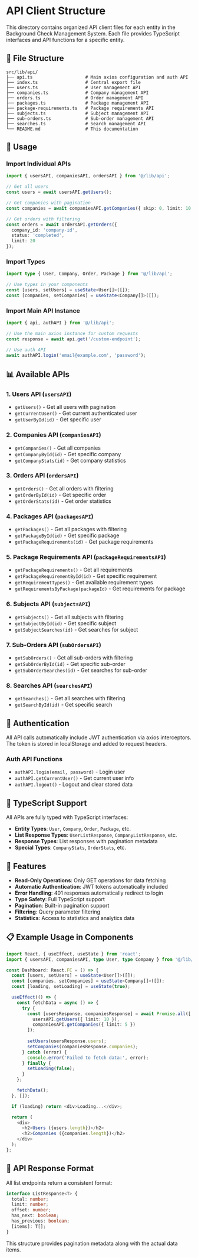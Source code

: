 # API Client Structure

This directory contains organized API client files for each entity in the Background Check Management System. Each file provides TypeScript interfaces and API functions for a specific entity.

## 📁 File Structure

```
src/lib/api/
├── api.ts                    # Main axios configuration and auth API
├── index.ts                  # Central export file
├── users.ts                  # User management API
├── companies.ts              # Company management API
├── orders.ts                 # Order management API
├── packages.ts               # Package management API
├── package-requirements.ts   # Package requirements API
├── subjects.ts               # Subject management API
├── sub-orders.ts             # Sub-order management API
├── searches.ts               # Search management API
└── README.md                 # This documentation
```

## 🔧 Usage

### Import Individual APIs
```typescript
import { usersAPI, companiesAPI, ordersAPI } from '@/lib/api';

// Get all users
const users = await usersAPI.getUsers();

// Get companies with pagination
const companies = await companiesAPI.getCompanies({ skip: 0, limit: 10 });

// Get orders with filtering
const orders = await ordersAPI.getOrders({ 
  company_id: 'company-id',
  status: 'completed',
  limit: 20 
});
```

### Import Types
```typescript
import type { User, Company, Order, Package } from '@/lib/api';

// Use types in your components
const [users, setUsers] = useState<User[]>([]);
const [companies, setCompanies] = useState<Company[]>([]);
```

### Import Main API Instance
```typescript
import { api, authAPI } from '@/lib/api';

// Use the main axios instance for custom requests
const response = await api.get('/custom-endpoint');

// Use auth API
await authAPI.login('email@example.com', 'password');
```

## 📊 Available APIs

### 1. **Users API** (`usersAPI`)
- `getUsers()` - Get all users with pagination
- `getCurrentUser()` - Get current authenticated user
- `getUserById(id)` - Get specific user

### 2. **Companies API** (`companiesAPI`)
- `getCompanies()` - Get all companies
- `getCompanyById(id)` - Get specific company
- `getCompanyStats(id)` - Get company statistics

### 3. **Orders API** (`ordersAPI`)
- `getOrders()` - Get all orders with filtering
- `getOrderById(id)` - Get specific order
- `getOrderStats(id)` - Get order statistics

### 4. **Packages API** (`packagesAPI`)
- `getPackages()` - Get all packages with filtering
- `getPackageById(id)` - Get specific package
- `getPackageRequirements(id)` - Get package requirements

### 5. **Package Requirements API** (`packageRequirementsAPI`)
- `getPackageRequirements()` - Get all requirements
- `getPackageRequirementById(id)` - Get specific requirement
- `getRequirementTypes()` - Get available requirement types
- `getRequirementsByPackage(packageId)` - Get requirements for package

### 6. **Subjects API** (`subjectsAPI`)
- `getSubjects()` - Get all subjects with filtering
- `getSubjectById(id)` - Get specific subject
- `getSubjectSearches(id)` - Get searches for subject

### 7. **Sub-Orders API** (`subOrdersAPI`)
- `getSubOrders()` - Get all sub-orders with filtering
- `getSubOrderById(id)` - Get specific sub-order
- `getSubOrderSearches(id)` - Get searches for sub-order

### 8. **Searches API** (`searchesAPI`)
- `getSearches()` - Get all searches with filtering
- `getSearchById(id)` - Get specific search

## 🔐 Authentication

All API calls automatically include JWT authentication via axios interceptors. The token is stored in localStorage and added to request headers.

### Auth API Functions
- `authAPI.login(email, password)` - Login user
- `authAPI.getCurrentUser()` - Get current user info
- `authAPI.logout()` - Logout and clear stored data

## 📝 TypeScript Support

All APIs are fully typed with TypeScript interfaces:

- **Entity Types**: `User`, `Company`, `Order`, `Package`, etc.
- **List Response Types**: `UserListResponse`, `CompanyListResponse`, etc.
- **Response Types**: List responses with pagination metadata
- **Special Types**: `CompanyStats`, `OrderStats`, etc.

## 🚀 Features

- **Read-Only Operations**: Only GET operations for data fetching
- **Automatic Authentication**: JWT tokens automatically included
- **Error Handling**: 401 responses automatically redirect to login
- **Type Safety**: Full TypeScript support
- **Pagination**: Built-in pagination support
- **Filtering**: Query parameter filtering
- **Statistics**: Access to statistics and analytics data

## 📋 Example Usage in Components

```typescript
import React, { useEffect, useState } from 'react';
import { usersAPI, companiesAPI, type User, type Company } from '@/lib/api';

const Dashboard: React.FC = () => {
  const [users, setUsers] = useState<User[]>([]);
  const [companies, setCompanies] = useState<Company[]>([]);
  const [loading, setLoading] = useState(true);

  useEffect(() => {
    const fetchData = async () => {
      try {
        const [usersResponse, companiesResponse] = await Promise.all([
          usersAPI.getUsers({ limit: 10 }),
          companiesAPI.getCompanies({ limit: 5 })
        ]);
        
        setUsers(usersResponse.users);
        setCompanies(companiesResponse.companies);
      } catch (error) {
        console.error('Failed to fetch data:', error);
      } finally {
        setLoading(false);
      }
    };

    fetchData();
  }, []);

  if (loading) return <div>Loading...</div>;

  return (
    <div>
      <h2>Users ({users.length})</h2>
      <h2>Companies ({companies.length})</h2>
    </div>
  );
};
```

## 🔄 API Response Format

All list endpoints return a consistent format:

```typescript
interface ListResponse<T> {
  total: number;
  limit: number;
  offset: number;
  has_next: boolean;
  has_previous: boolean;
  [items]: T[];
}
```

This structure provides pagination metadata along with the actual data items.
